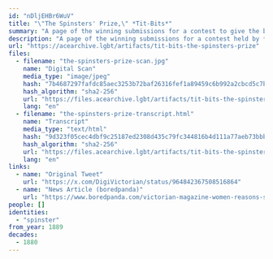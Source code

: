 ```yaml
---
id: "nDljEHBr6WuV"
title: "\"The Spinsters' Prize,\" *Tit-Bits*"
summary: "A page of the winning submissions for a contest to give the best answers to the question, \"Why Am I A Spinster?\""
description: "A page of the winning submissions for a contest held by *Tit-Bits* magazine to give the best answers to the question, \"Why Am I A Spinster?\""
url: "https://acearchive.lgbt/artifacts/tit-bits-the-spinsters-prize"
files:
  - filename: "the-spinsters-prize-scan.jpg"
    name: "Digital Scan"
    media_type: "image/jpeg"
    hash: "7b4687297fafdc85aec3253b72baf26316fef1a89459c6b992a2cbcd5c7b6a31"
    hash_algorithm: "sha2-256"
    url: "https://files.acearchive.lgbt/artifacts/tit-bits-the-spinsters-prize/the-spinsters-prize-scan.jpg"
    lang: "en"
  - filename: "the-spinsters-prize-transcript.html"
    name: "Transcript"
    media_type: "text/html"
    hash: "9d323f05cec4dbf9c25187ed2308d435c79fc344816b4d111a77aeb73bbb29bb"
    hash_algorithm: "sha2-256"
    url: "https://files.acearchive.lgbt/artifacts/tit-bits-the-spinsters-prize/the-spinsters-prize-transcript.html"
    lang: "en"
links:
  - name: "Original Tweet"
    url: "https://x.com/DigiVictorian/status/964842367508516864"
  - name: "News Article (boredpanda)"
    url: "https://www.boredpanda.com/victorian-magazine-women-reasons-single-spinsters/"
people: []
identities:
  - "spinster"
from_year: 1889
decades:
  - 1880
---
```

